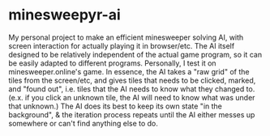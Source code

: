 # minesweepyr-ai
My personal project to make an efficient minesweeper solving AI, with screen interaction for actually playing it in browser/etc.
The AI itself designed to be relatively independent of the actual game program, so it can be easily adapted to different programs. Personally, I test it on minesweeper.online's game.
In essence, the AI takes a "raw grid" of the tiles from the screen/etc, and gives tiles that needs to be clicked, marked, and "found out", i.e. tiles that the AI needs to know what they changed to. (e.x. if you click an unknown tile, the AI will need to know what was under that unknown.) The AI does its best to keep its own state "in the background", & the iteration process repeats until the AI either messes up somewhere or can't find anything else to do.

